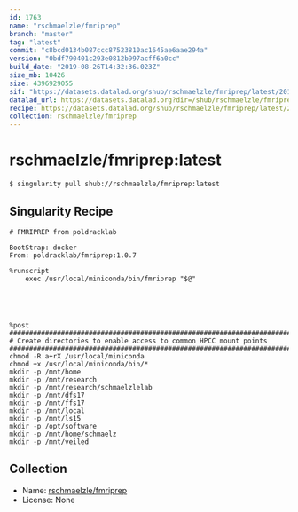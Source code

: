 ```yaml
---
id: 1763
name: "rschmaelzle/fmriprep"
branch: "master"
tag: "latest"
commit: "c8bcd0134b087ccc87523810ac1645ae6aae294a"
version: "0bdf790401c293e0812b997acff6a0cc"
build_date: "2019-08-26T14:32:36.023Z"
size_mb: 10426
size: 4396929055
sif: "https://datasets.datalad.org/shub/rschmaelzle/fmriprep/latest/2019-08-26-c8bcd013-0bdf7904/0bdf790401c293e0812b997acff6a0cc.simg"
datalad_url: https://datasets.datalad.org?dir=/shub/rschmaelzle/fmriprep/latest/2019-08-26-c8bcd013-0bdf7904/
recipe: https://datasets.datalad.org/shub/rschmaelzle/fmriprep/latest/2019-08-26-c8bcd013-0bdf7904/Singularity
collection: rschmaelzle/fmriprep
---
```


# rschmaelzle/fmriprep:latest

```bash
$ singularity pull shub://rschmaelzle/fmriprep:latest
```

## Singularity Recipe

```singularity
# FMRIPREP from poldracklab

BootStrap: docker
From: poldracklab/fmriprep:1.0.7

%runscript
    exec /usr/local/miniconda/bin/fmriprep "$@"



    

%post
################################################################################
# Create directories to enable access to common HPCC mount points
################################################################################
chmod -R a+rX /usr/local/miniconda
chmod +x /usr/local/miniconda/bin/*
mkdir -p /mnt/home
mkdir -p /mnt/research
mkdir -p /mnt/research/schmaelzlelab
mkdir -p /mnt/dfs17
mkdir -p /mnt/ffs17
mkdir -p /mnt/local
mkdir -p /mnt/ls15
mkdir -p /opt/software
mkdir -p /mnt/home/schmaelz
mkdir -p /mnt/veiled
```

## Collection

 - Name: [rschmaelzle/fmriprep](https://github.com/rschmaelzle/fmriprep)
 - License: None

